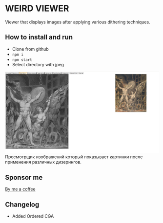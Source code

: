 # WEIRD VIEWER #

Viewer that displays images after applying various dithering techniques.

## How to install and run

* Clone from github
* `npm i`
* `npm start`
* Select directory with jpeg

![screenshot](https://github.com/vstebunov/weird-viewer/blob/main/doc/screenshot.png?raw=true)
Просмотрщик изображений который показывает картинки после применения различных
дизерингов.


## Sponsor me

[By me a coffee](https://buymeacoffee.com/vstebunov)

## Changelog

* Added Ordered CGA
